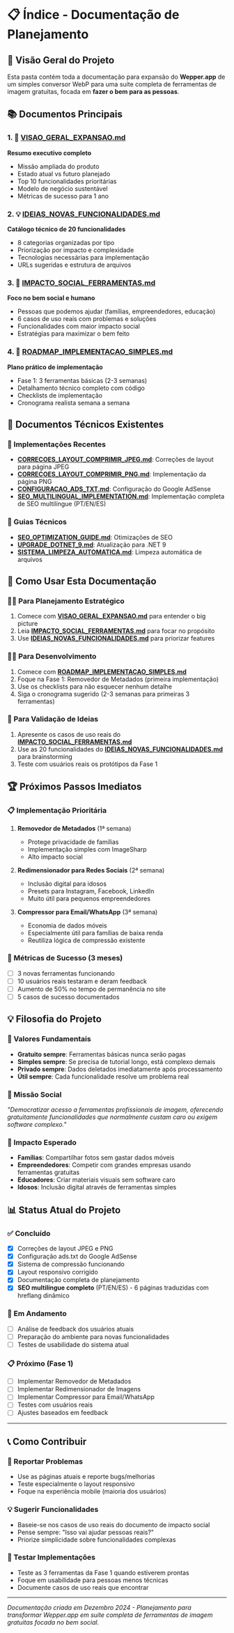 # 📋 Índice - Documentação de Planejamento

## 🎯 **Visão Geral do Projeto**

Esta pasta contém toda a documentação para expansão do **Wepper.app** de um simples conversor WebP para uma suíte completa de ferramentas de imagem gratuitas, focada em **fazer o bem para as pessoas**.

## 📚 **Documentos Principais**

### **1. 🌟 [VISAO_GERAL_EXPANSAO.md](VISAO_GERAL_EXPANSAO.md)**
**Resumo executivo completo**
- Missão ampliada do produto
- Estado atual vs futuro planejado
- Top 10 funcionalidades prioritárias
- Modelo de negócio sustentável
- Métricas de sucesso para 1 ano

### **2. 💡 [IDEIAS_NOVAS_FUNCIONALIDADES.md](IDEIAS_NOVAS_FUNCIONALIDADES.md)**
**Catálogo técnico de 20 funcionalidades**
- 8 categorias organizadas por tipo
- Priorização por impacto e complexidade
- Tecnologias necessárias para implementação
- URLs sugeridas e estrutura de arquivos

### **3. 💝 [IMPACTO_SOCIAL_FERRAMENTAS.md](IMPACTO_SOCIAL_FERRAMENTAS.md)**
**Foco no bem social e humano**
- Pessoas que podemos ajudar (famílias, empreendedores, educação)
- 6 casos de uso reais com problemas e soluções
- Funcionalidades com maior impacto social
- Estratégias para maximizar o bem feito

### **4. 🚀 [ROADMAP_IMPLEMENTACAO_SIMPLES.md](ROADMAP_IMPLEMENTACAO_SIMPLES.md)**
**Plano prático de implementação**
- Fase 1: 3 ferramentas básicas (2-3 semanas)
- Detalhamento técnico completo com código
- Checklists de implementação
- Cronograma realista semana a semana

## 📁 **Documentos Técnicos Existentes**

### **🔧 Implementações Recentes**
- **[CORRECOES_LAYOUT_COMPRIMIR_JPEG.md](CORRECOES_LAYOUT_COMPRIMIR_JPEG.md)**: Correções de layout para página JPEG
- **[CORRECOES_LAYOUT_COMPRIMIR_PNG.md](CORRECOES_LAYOUT_COMPRIMIR_PNG.md)**: Implementação da página PNG
- **[CONFIGURACAO_ADS_TXT.md](CONFIGURACAO_ADS_TXT.md)**: Configuração do Google AdSense
- **[SEO_MULTILINGUAL_IMPLEMENTATION.md](SEO_MULTILINGUAL_IMPLEMENTATION.md)**: Implementação completa de SEO multilíngue (PT/EN/ES)

### **📖 Guias Técnicos**
- **[SEO_OPTIMIZATION_GUIDE.md](SEO_OPTIMIZATION_GUIDE.md)**: Otimizações de SEO
- **[UPGRADE_DOTNET_9.md](UPGRADE_DOTNET_9.md)**: Atualização para .NET 9
- **[SISTEMA_LIMPEZA_AUTOMATICA.md](SISTEMA_LIMPEZA_AUTOMATICA.md)**: Limpeza automática de arquivos

## 🎯 **Como Usar Esta Documentação**

### **👨‍💼 Para Planejamento Estratégico**
1. Comece com **[VISAO_GERAL_EXPANSAO.md](VISAO_GERAL_EXPANSAO.md)** para entender o big picture
2. Leia **[IMPACTO_SOCIAL_FERRAMENTAS.md](IMPACTO_SOCIAL_FERRAMENTAS.md)** para focar no propósito
3. Use **[IDEIAS_NOVAS_FUNCIONALIDADES.md](IDEIAS_NOVAS_FUNCIONALIDADES.md)** para priorizar features

### **👨‍💻 Para Desenvolvimento**
1. Comece com **[ROADMAP_IMPLEMENTACAO_SIMPLES.md](ROADMAP_IMPLEMENTACAO_SIMPLES.md)** 
2. Foque na Fase 1: Removedor de Metadados (primeira implementação)
3. Use os checklists para não esquecer nenhum detalhe
4. Siga o cronograma sugerido (2-3 semanas para primeiras 3 ferramentas)

### **👥 Para Validação de Ideias**
1. Apresente os casos de uso reais do **[IMPACTO_SOCIAL_FERRAMENTAS.md](IMPACTO_SOCIAL_FERRAMENTAS.md)**
2. Use as 20 funcionalidades do **[IDEIAS_NOVAS_FUNCIONALIDADES.md](IDEIAS_NOVAS_FUNCIONALIDADES.md)** para brainstorming
3. Teste com usuários reais os protótipos da Fase 1

## 🏆 **Próximos Passos Imediatos**

### **📋 Implementação Prioritária**
1. **Removedor de Metadados** (1ª semana)
   - Protege privacidade de famílias
   - Implementação simples com ImageSharp
   - Alto impacto social

2. **Redimensionador para Redes Sociais** (2ª semana)  
   - Inclusão digital para idosos
   - Presets para Instagram, Facebook, LinkedIn
   - Muito útil para pequenos empreendedores

3. **Compressor para Email/WhatsApp** (3ª semana)
   - Economia de dados móveis
   - Especialmente útil para famílias de baixa renda
   - Reutiliza lógica de compressão existente

### **🎯 Métricas de Sucesso (3 meses)**
- [ ] 3 novas ferramentas funcionando
- [ ] 10 usuários reais testaram e deram feedback
- [ ] Aumento de 50% no tempo de permanência no site
- [ ] 5 casos de sucesso documentados

## 💡 **Filosofia do Projeto**

### **🌟 Valores Fundamentais**
- **Gratuito sempre**: Ferramentas básicas nunca serão pagas
- **Simples sempre**: Se precisa de tutorial longo, está complexo demais
- **Privado sempre**: Dados deletados imediatamente após processamento  
- **Útil sempre**: Cada funcionalidade resolve um problema real

### **🎯 Missão Social**
*"Democratizar acesso a ferramentas profissionais de imagem, oferecendo gratuitamente funcionalidades que normalmente custam caro ou exigem software complexo."*

### **💝 Impacto Esperado**
- **Famílias**: Compartilhar fotos sem gastar dados móveis
- **Empreendedores**: Competir com grandes empresas usando ferramentas gratuitas
- **Educadores**: Criar materiais visuais sem software caro
- **Idosos**: Inclusão digital através de ferramentas simples

## 📊 **Status Atual do Projeto**

### **✅ Concluído**
- [x] Correções de layout JPEG e PNG
- [x] Configuração ads.txt do Google AdSense
- [x] Sistema de compressão funcionando
- [x] Layout responsivo corrigido
- [x] Documentação completa de planejamento
- [x] **SEO multilíngue completo** (PT/EN/ES) - 6 páginas traduzidas com hreflang dinâmico

### **🔄 Em Andamento**
- [ ] Análise de feedback dos usuários atuais
- [ ] Preparação do ambiente para novas funcionalidades
- [ ] Testes de usabilidade do sistema atual

### **📋 Próximo (Fase 1)**
- [ ] Implementar Removedor de Metadados
- [ ] Implementar Redimensionador de Imagens  
- [ ] Implementar Compressor para Email/WhatsApp
- [ ] Testes com usuários reais
- [ ] Ajustes baseados em feedback

---

## 📞 **Como Contribuir**

### **🐛 Reportar Problemas**
- Use as páginas atuais e reporte bugs/melhorias
- Teste especialmente o layout responsivo
- Foque na experiência mobile (maioria dos usuários)

### **💡 Sugerir Funcionalidades**
- Baseie-se nos casos de uso reais do documento de impacto social
- Pense sempre: "Isso vai ajudar pessoas reais?"
- Priorize simplicidade sobre funcionalidades complexas

### **🧪 Testar Implementações**
- Teste as 3 ferramentas da Fase 1 quando estiverem prontas
- Foque em usabilidade para pessoas menos técnicas
- Documente casos de uso reais que encontrar

---

*Documentação criada em Dezembro 2024 - Planejamento para transformar Wepper.app em suíte completa de ferramentas de imagem gratuitas focada no bem social.* 